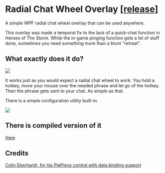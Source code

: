 # Radial Chat Wheel Overlay [[release]](https://github.com/lances101/Radial-Chat-Wheel-Overlay/releases)
A simple WPF radial chat wheel overlay that can be used anywhere. 

This overlay was made a temporal fix to the lack of a quick-chat function in Heroes of The Storm. 
While the in-game pinging function gets a lot of stuff done, sometimes you need something more than a blunt "retreat". 

## What exactly does it do?

![](http://i.imgur.com/nr8QyXY.png)

It works just as you would expect a radial chat wheel to work.
You hold a hotkey, move your mouse over the needed phrase and let go of the hotkey. 
Then the phrase gets sent to your chat. As simple as that. 

There is a simple configuration utility built-in. 

![](http://i.imgur.com/x0Oj6tt.png)

## There is compiled version of it
[Here](https://github.com/lances101/Radial-Chat-Wheel-Overlay/releases/download/1.0.0/RadialChatWheelOverlay_Release_1.0.0.zip)
## Credits

[Colin Eberhardt, for his PiePiece control with data binding support](http://www.codeproject.com/Articles/28098/A-WPF-Pie-Chart-with-Data-Binding-Support) 
